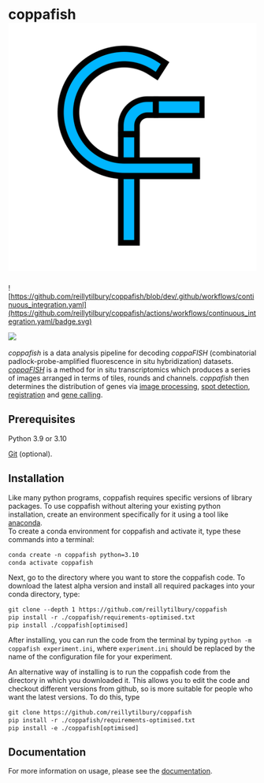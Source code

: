 # coppafish ![](docs/images/logo.png)

![https://github.com/reillytilbury/coppafish/blob/dev/.github/workflows/continuous_integration.yaml](https://github.com/reillytilbury/coppafish/actions/workflows/continuous_integration.yaml/badge.svg)

![](https://github.com/jduffield65/coppafish/blob/main/docs/images/readme_viewer.png?raw=true)

*coppafish* is a data analysis pipeline for decoding *coppaFISH* (combinatorial padlock-probe-amplified fluorescence in 
situ hybridization) datasets. [*coppaFISH*](https://www.nature.com/articles/s41586-022-04915-7) 
is a method for in situ transcriptomics which produces a series of images arranged in terms of tiles, rounds
and channels. *coppafish* then determines the distribution of genes via 
[image processing](https://jduffield65.github.io/coppafish/pipeline/extract/), 
[spot detection](https://jduffield65.github.io/coppafish/pipeline/find_spots/), 
[registration](https://jduffield65.github.io/coppafish/pipeline/register/) and 
[gene calling](https://jduffield65.github.io/coppafish/pipeline/call_reference_spots/).


## Prerequisites
Python 3.9 or 3.10

[Git](https://git-scm.com/) (optional).


## Installation

Like many python programs, coppafish requires specific versions of library packages.  To use coppafish without altering
your existing python installation, create an environment specifically for it using a tool like 
[anaconda](https://www.anaconda.com/download).  
To create a conda environment for coppafish and activate it, type these commands into a terminal:
```console
conda create -n coppafish python=3.10
conda activate coppafish
```

Next, go to the directory where you want to store the coppafish code. 
To download the latest alpha version and install all required packages into your conda directory, type:

```console
git clone --depth 1 https://github.com/reillytilbury/coppafish
pip install -r ./coppafish/requirements-optimised.txt
pip install ./coppafish[optimised]
```

After installing, you can run the code from the terminal by typing ```python -m coppafish experiment.ini```, where 
```experiment.ini``` should be replaced by the name of the configuration file for your experiment.

An alternative way of installing is to run the coppafish code from the directory in which you downloaded it.  This 
allows you to edit the code and checkout different versions from github, so is more suitable for people who want the 
latest versions. To do this, type
```console
git clone https://github.com/reillytilbury/coppafish
pip install -r ./coppafish/requirements-optimised.txt
pip install -e ./coppafish[optimised]
```


## Documentation
For more information on usage, please see the 
[documentation](https://jduffield65.github.io/coppafish/).

